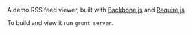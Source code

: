 A demo RSS feed viewer, built with [Backbone.js](https://backbonejs.org) and [Require.js](http://requirejs.org).

To build and view it run `grunt server`. 

